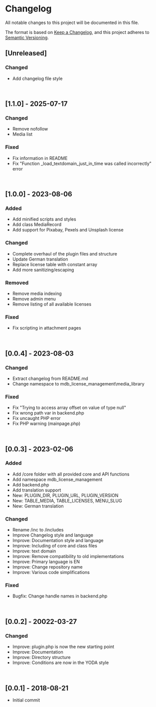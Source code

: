# Changelog

All notable changes to this project will be documented in this file.

The format is based on [Keep a Changelog](https://keepachangelog.com/en/1.1.0/),
and this project adheres to [Semantic Versioning](https://semver.org/spec/v2.0.0.html).

## [Unreleased]

### Changed

- Add changelog file style

<br>

## [1.1.0] - 2025-07-17

### Changed

- Remove nofollow
- Media list

### Fixed

- Fix information in README
- Fix "Function _load_textdomain_just_in_time was called incorrectly" error

<br>

## [1.0.0] - 2023-08-06

### Added

- Add minified scripts and styles
- Add class MediaRecord
- Add support for Pixabay, Pexels and Unsplash license

### Changed

- Complete overhaul of the plugin files and structure
- Update German translation
- Replace license table with constant array
- Add more sanitizing/escaping

### Removed

- Remove media indexing
- Remove admin menu
- Remove listing of all available licenses

### Fixed

- Fix scripting in attachment pages

<br>

## [0.0.4] - 2023-08-03

### Changed

- Extract changelog from README.md
- Change namespace to mdb_license_management\media_library

### Fixed

- Fix "Trying to access array offset on value of type null"
- Fix wrong path var in backend.php
- Fix uncaught PHP error
- Fix PHP warning (mainpage.php)

<br>

## [0.0.3] - 2023-02-06

### Added

- Add /core folder with all provided core and API functions
- Add namespace mdb_license_management
- Add backend.php
- Add translation support
- New: PLUGIN_DIR, PLUGIN_URL, PLUGIN_VERSION
- New: TABLE_MEDIA, TABLE_LICENSES, MENU_SLUG
- New: German translation

### Changed

- Rename /inc to /includes
- Improve Changelog style and language
- Improve: Documentation style and language
- Improve: Including of core and class files
- Improve: text domain
- Improve: Remove compatibility to old implementations
- Improve: Primary language is EN
- Improve: Change repository name
- Improve: Various code simplifications

### Fixed

- Bugfix: Change handle names in backend.php

<br>

## [0.0.2] - 20022-03-27

### Changed

- Improve: plugin.php is now the new starting point
- Improve: Documentation
- Improve: Directory structure
- Improve: Conditions are now in the YODA style

<br>

## [0.0.1] - 2018-08-21

- Initial commit
